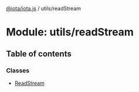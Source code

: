 [@iota/iota.js](../README.md) / utils/readStream

# Module: utils/readStream

## Table of contents

### Classes

- [ReadStream](../classes/utils/readstream.readstream.md)
